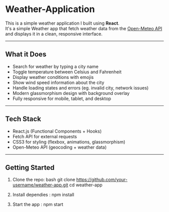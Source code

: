 # Weather-Application


This is a simple weather application I built using **React**.  
It's a simple Weather app that fetch  weather data from the [Open-Meteo API](https://open-meteo.com) and displays it in a clean, responsive interface.

---

##  What it Does
- Search for weather by typing a city name
- Toggle temperature between Celsius and Fahrenheit
- Display weather conditions with emojis 
- Show wind speed information about the city
- Handle loading states and errors (eg. invalid city, network issues)
- Modern glassmorphism design with background overlay
- Fully responsive for mobile, tablet, and desktop

---

##  Tech Stack
- React.js (Functional Components + Hooks)
- Fetch API for external requests
- CSS3 for styling (flexbox, animations, glassmorphism)
- Open-Meteo API (geocoding + weather data)

---

##  Getting Started

1. Clone the repo:
bash
git clone https://github.com/your-username/weather-app.git
cd weather-app

2. Install dependies :
npm install

3. Start the app :
npm start 
